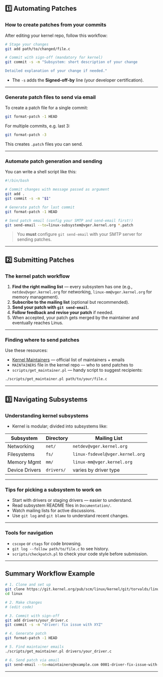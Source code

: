 
## 1️⃣ Automating Patches

### How to create patches from your commits

After editing your kernel repo, follow this workflow:

```bash
# Stage your changes
git add path/to/changed/file.c

# Commit with sign-off (mandatory for kernel)
git commit -s -m "Subsystem: short description of your change

Detailed explanation of your change if needed."
```

* The `-s` adds the **Signed-off-by** line (your developer certification).

---

### Generate patch files to send via email

To create a patch file for a single commit:

```bash
git format-patch -1 HEAD
```

For multiple commits, e.g. last 3:

```bash
git format-patch -3
```

This creates `.patch` files you can send.

---

### Automate patch generation and sending

You can write a shell script like this:

```bash
#!/bin/bash

# Commit changes with message passed as argument
git add .
git commit -s -m "$1"

# Generate patch for last commit
git format-patch -1 HEAD

# Send patch email (config your SMTP and send-email first!)
git send-email --to=linux-subsystem@vger.kernel.org *.patch
```

> You **must** configure `git send-email` with your SMTP server for sending patches.

---

## 2️⃣ Submitting Patches

### The kernel patch workflow

1. **Find the right mailing list** — every subsystem has one (e.g., `netdev@vger.kernel.org` for networking, `linux-mm@vger.kernel.org` for memory management).
2. **Subscribe to the mailing list** (optional but recommended).
3. **Send your patch with `git send-email`**.
4. **Follow feedback and revise your patch** if needed.
5. When accepted, your patch gets merged by the maintainer and eventually reaches Linus.

---

### Finding where to send patches

Use these resources:

* [Kernel Maintainers](https://kernel.org/doc/html/latest/process/maintainer.html#subsystem-maintainers) — official list of maintainers + emails
* `MAINTAINERS` file in the kernel repo — who to send patches to
* `scripts/get_maintainer.pl` — handy script to suggest recipients:

```bash
./scripts/get_maintainer.pl path/to/your/file.c
```

---

## 3️⃣ Navigating Subsystems

### Understanding kernel subsystems

* Kernel is modular; divided into subsystems like:

| Subsystem      | Directory  | Mailing List                    |
| -------------- | ---------- | ------------------------------- |
| Networking     | `net/`     | `netdev@vger.kernel.org`        |
| Filesystems    | `fs/`      | `linux-fsdevel@vger.kernel.org` |
| Memory Mgmt    | `mm/`      | `linux-mm@vger.kernel.org`      |
| Device Drivers | `drivers/` | varies by driver type           |

---

### Tips for picking a subsystem to work on

* Start with drivers or staging drivers — easier to understand.
* Read subsystem README files in `Documentation/`.
* Watch mailing lists for active discussions.
* Use `git log` and `git blame` to understand recent changes.

---

### Tools for navigation

* `cscope` or `ctags` for code browsing.
* `git log --follow path/to/file.c` to see history.
* `scripts/checkpatch.pl` to check your code style before submission.

---

## Summary Workflow Example

```bash
# 1. Clone and set up
git clone https://git.kernel.org/pub/scm/linux/kernel/git/torvalds/linux.git
cd linux

# 2. Make changes
# (edit code)

# 3. Commit with sign-off
git add drivers/your_driver.c
git commit -s -m "driver: fix issue with XYZ"

# 4. Generate patch
git format-patch -1 HEAD

# 5. Find maintainer emails
./scripts/get_maintainer.pl drivers/your_driver.c

# 6. Send patch via email
git send-email --to=maintainers@example.com 0001-driver-fix-issue-with-XYZ.patch
```

---

